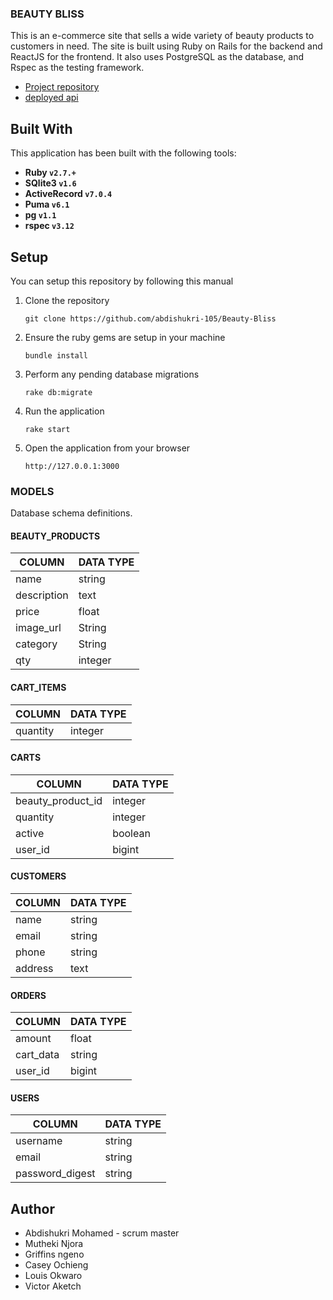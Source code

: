 ### BEAUTY BLISS
This is an e-commerce site that sells a wide variety of beauty products to customers in need.
The site is built using Ruby on Rails for the backend and ReactJS for the frontend.
It also uses PostgreSQL as the database, and Rspec as the testing framework.
 - [Project repository](https://github.com/abdishukri-105/Beauty-Bliss)
 - [deployed api](https://beaty-product-shop.onrender.com)
## Built With
This application has been built with the following tools:
- **Ruby `v2.7.+`**
- **SQlite3 `v1.6`**
- **ActiveRecord `v7.0.4`**
- **Puma `v6.1`**
- **pg `v1.1`**
- **rspec `v3.12`**
## Setup
You can setup this repository by following this manual
1. Clone the repository
    ```{shell}
   git clone https://github.com/abdishukri-105/Beauty-Bliss
   ```
2. Ensure the ruby gems are setup in your machine
    ```{shell}
   bundle install
   ```
3. Perform any pending database migrations
   ```{shell}
   rake db:migrate
   ```
4. Run the application
    ```{shell}
    rake start
    ```
5. Open the application from your browser
    ```
   http://127.0.0.1:3000
   ```

### MODELS
Database schema definitions.
#### BEAUTY_PRODUCTS
| COLUMN        | DATA TYPE |
|---------------|-----------|
| name          | string    |
| description   |  text     |
| price         | float     |
| image_url     | String    |
| category      | String    |
| qty           | integer   |
#### CART_ITEMS
| COLUMN        | DATA TYPE |
|---------------|-----------|
| quantity      | integer   |
#### CARTS
| COLUMN        | DATA TYPE |
|---------------|-----------|
| beauty_product_id|integer |
| quantity         |integer |
| active           |boolean |
| user_id          |bigint  |
#### CUSTOMERS
| COLUMN        | DATA TYPE |
|---------------|-----------|
| name          | string    |
| email         | string    |
| phone         | string    |
| address       | text      |
#### ORDERS
| COLUMN        | DATA TYPE |
|---------------|-----------|
| amount        |   float   |
|cart_data      |   string  |
| user_id       |   bigint  |
#### USERS
| COLUMN        | DATA TYPE |
|---------------|-----------|
| username      | string    |
| email         | string    |
|password_digest| string    |


## Author
- Abdishukri Mohamed - scrum master 
- Mutheki Njora
- Griffins ngeno
- Casey Ochieng 
- Louis Okwaro
- Victor Aketch 